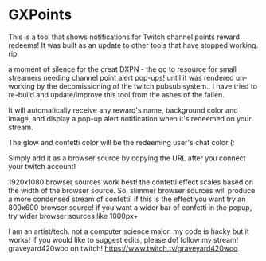 # GXPoints
This is a tool that shows notifications for Twitch channel points reward redeems! It was built as an update to other tools that have stopped working. rip.

a moment of silence for the great DXPN - the go to resource for small streamers needing channel point alert pop-ups! until it was rendered un-working by the decomissioning of the twitch pubsub system.. I have tried to re-build and update/improve this tool from the ashes of the fallen. 

It will automatically receive any reward's name, background color and image, and display a pop-up alert notification when it's redeemed on your stream.

The glow and confetti color will be the redeeming user's chat color (:

Simply add it as a browser source by copying the URL after you connect your twitch account!

1920x1080 browser sources work best! the confetti effect scales based on the width of the browser source. So, slimmer browser sources will produce a more condensed stream of confetti! if this is the effect you want try an 800x600 browser source! if you want a wider bar of confetti in the popup, try wider browser sources like 1000px+

I am an artist/tech. not a computer science major. my code is hacky but it works! if you would like to suggest edits, please do!
follow my stream! graveyard420woo on twitch!
https://www.twitch.tv/graveyard420woo
